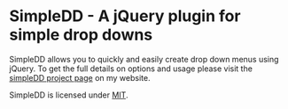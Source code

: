 # SimpleDD - A jQuery plugin for simple drop downs

SimpleDD allows you to quickly and easily create drop down menus using jQuery. To get the full details on options and usage please visit the [simpleDD project page](http://www.texelate.co.uk/lab/simple-dd/) on my website.

SimpleDD is licensed under [MIT](http://opensource.org/licenses/MIT).